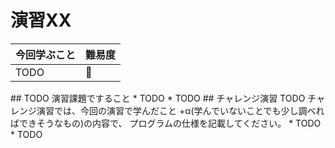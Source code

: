 # 演習XX

今回学ぶこと | 難易度
---- | ----
TODO | 💪

<!--- for Coach
TODO この演習で学ぶこと記載してください。
--!>

## TODO 演習課題ですること

* TODO
* TODO

<!--- for Coach
この演習課題で習得したい内容、説明したい内容を記載してください。
---!>

## チャレンジ演習

TODO チャレンジ演習では、今回の演習で学んだこと +α(学んでいないことでも少し調べればできそうなもの)の内容で、
プログラムの仕様を記載してください。

* TODO
* TODO

<!--- for Coach
TODO
--->
